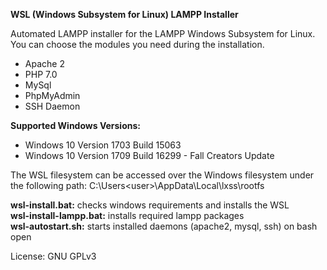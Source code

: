 **WSL (Windows Subsystem for Linux) LAMPP Installer**

Automated LAMPP installer for the LAMPP Windows Subsystem for Linux. You can choose the modules you need during the installation.
- Apache 2
- PHP 7.0
- MySql
- PhpMyAdmin
- SSH Daemon

**Supported Windows Versions:**
- Windows 10 Version 1703 Build 15063
- Windows 10 Version 1709 Build 16299 - Fall Creators Update

The WSL filesystem can be accessed over the Windows filesystem under the following path: 
C:\Users\<user>\AppData\Local\lxss\rootfs

<b>wsl-install.bat:</b> checks windows requirements and installs the WSL<br />
<b>wsl-install-lampp.bat:</b> installs required lampp packages<br />
<b>wsl-autostart.sh:</b> starts installed daemons (apache2, mysql, ssh) on bash open<br />

License: GNU GPLv3
